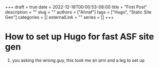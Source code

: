 +++ 
draft = true
date = 2022-12-18T00:00:53-08:00
title = "First Post"
description = ""
slug = ""
authors = ["Ahnaf"]
tags = ["Hugo", "Static Site Gen"]
categories = []
externalLink = ""
series = []
+++

# How to set up Hugo for fast ASF site gen
1. you asking the wrong guy, this took me an arm and a leg to set up

